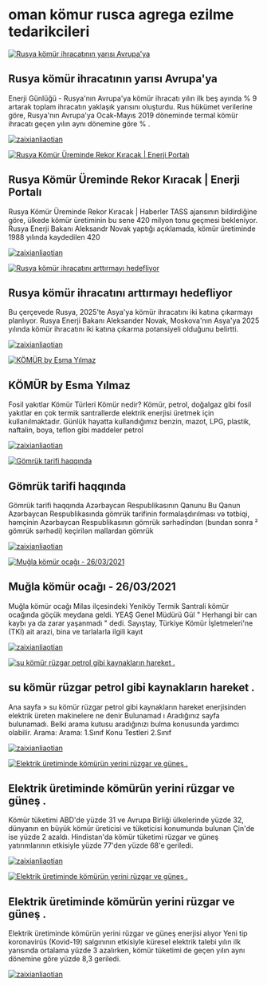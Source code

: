 # oman kömur rusca agrega ezilme tedarikcileri
<a href="https://mnn.zoosnet.net/LR/Chatpre.aspx?id=MNN94995150&p=https://topgrinding.com/" target="_blank">![Rusya kömür ihracatının yarısı Avrupa'ya](https://github.com/technlg/images/blob/main/43.jpg)</a>
## Rusya kömür ihracatının yarısı Avrupa'ya
Enerji Günlüğü - Rusya'nın Avrupa'ya kömür ihracatı yılın ilk beş ayında % 9 artarak toplam ihracatın yaklaşık yarısını oluşturdu. Rus hükümet verilerine göre, Rusya'nın Avrupa'ya Ocak-Mayıs 2019 döneminde termal kömür ihracatı geçen yılın aynı dönemine göre % .
<a href="https://mnn.zoosnet.net/LR/Chatpre.aspx?id=MNN94995150&p=https://topgrinding.com/" target="_blank"><img src="https://github.com/technlg/images/raw/main/chat11.jpg" alt="zaixianliaotian"/></a><a href="//whatsapp.shibangsoft.com/WhatsApp.php" ><img src="https://github.com/technlg/images/raw/main/chat11.png" alt=""></a>
<a href="https://mnn.zoosnet.net/LR/Chatpre.aspx?id=MNN94995150&p=https://topgrinding.com/" target="_blank">![Rusya Kömür Üreminde Rekor Kıracak | Enerji Portalı](https://github.com/technlg/images/blob/main/37.jpg)</a>
## Rusya Kömür Üreminde Rekor Kıracak | Enerji Portalı
Rusya Kömür Üreminde Rekor Kıracak | Haberler TASS ajansının bildirdiğine göre, ülkede kömür üretiminin bu sene 420 milyon tonu geçmesi bekleniyor. Rusya Enerji Bakanı Aleksandr Novak yaptığı açıklamada, kömür üretiminde 1988 yılında kaydedilen 420 
<a href="https://mnn.zoosnet.net/LR/Chatpre.aspx?id=MNN94995150&p=https://topgrinding.com/" target="_blank"><img src="https://github.com/technlg/images/raw/main/chat11.jpg" alt="zaixianliaotian"/></a><a href="//whatsapp.shibangsoft.com/WhatsApp.php" ><img src="https://github.com/technlg/images/raw/main/chat11.png" alt=""></a>
<a href="https://mnn.zoosnet.net/LR/Chatpre.aspx?id=MNN94995150&p=https://topgrinding.com/" target="_blank">![Rusya kömür ihracatını arttırmayı hedefliyor](https://github.com/technlg/images/blob/main/31.jpg)</a>
## Rusya kömür ihracatını arttırmayı hedefliyor
Bu çerçevede Rusya, 2025'te Asya'ya kömür ihracatını iki katına çıkarmayı planlıyor. Rusya Enerji Bakanı Aleksander Novak, Moskova'nın Asya'ya 2025 yılında kömür ihracatını iki katına çıkarma potansiyeli olduğunu belirtti.
<a href="https://mnn.zoosnet.net/LR/Chatpre.aspx?id=MNN94995150&p=https://topgrinding.com/" target="_blank"><img src="https://github.com/technlg/images/raw/main/chat11.jpg" alt="zaixianliaotian"/></a><a href="//whatsapp.shibangsoft.com/WhatsApp.php" ><img src="https://github.com/technlg/images/raw/main/chat11.png" alt=""></a>
<a href="https://mnn.zoosnet.net/LR/Chatpre.aspx?id=MNN94995150&p=https://topgrinding.com/" target="_blank">![KÖMÜR by Esma Yılmaz](https://github.com/technlg/images/blob/main/54.jpg)</a>
## KÖMÜR by Esma Yılmaz
Fosil yakıtlar Kömür Türleri Kömür nedir? Kömür, petrol, doğalgaz gibi fosil yakıtlar en çok termik santrallerde elektrik enerjisi üretmek için kullanılmaktadır. Günlük hayatta kullandığımız benzin, mazot, LPG, plastik, naftalin, boya, teflon gibi maddeler petrol
<a href="https://mnn.zoosnet.net/LR/Chatpre.aspx?id=MNN94995150&p=https://topgrinding.com/" target="_blank"><img src="https://github.com/technlg/images/raw/main/chat11.jpg" alt="zaixianliaotian"/></a><a href="//whatsapp.shibangsoft.com/WhatsApp.php" ><img src="https://github.com/technlg/images/raw/main/chat11.png" alt=""></a>
<a href="https://mnn.zoosnet.net/LR/Chatpre.aspx?id=MNN94995150&p=https://topgrinding.com/" target="_blank">![Gömrük tarifi haqqında](https://github.com/technlg/images/blob/main/37.jpg)</a>
## Gömrük tarifi haqqında
Gömrük tarifi haqqında Azərbaycan Respublikasının Qanunu Bu Qanun Azərbaycan Respublikasında gömrük tarifinin formalaşdırılması və tətbiqi, həmçinin Azərbaycan Respublikasının gömrük sərhədindən (bundan sonra ² gömrük sərhədi) keçirilən mallardan gömrük 
<a href="https://mnn.zoosnet.net/LR/Chatpre.aspx?id=MNN94995150&p=https://topgrinding.com/" target="_blank"><img src="https://github.com/technlg/images/raw/main/chat11.jpg" alt="zaixianliaotian"/></a><a href="//whatsapp.shibangsoft.com/WhatsApp.php" ><img src="https://github.com/technlg/images/raw/main/chat11.png" alt=""></a>
<a href="https://mnn.zoosnet.net/LR/Chatpre.aspx?id=MNN94995150&p=https://topgrinding.com/" target="_blank">![Muğla kömür ocağı - 26/03/2021](https://github.com/technlg/images/blob/main/60.jpg)</a>
## Muğla kömür ocağı - 26/03/2021
Muğla kömür ocağı Milas ilçesindeki Yeniköy Termik Santrali kömür ocağında göçük meydana geldi. YEAŞ Genel Müdürü Gül " Herhangi bir can kaybı ya da zarar yaşanmadı " dedi. Sayıştay, Türkiye Kömür İşletmeleri'ne (TKİ) ait arazi, bina ve tarlalarla ilgili kayıt 
<a href="https://mnn.zoosnet.net/LR/Chatpre.aspx?id=MNN94995150&p=https://topgrinding.com/" target="_blank"><img src="https://github.com/technlg/images/raw/main/chat11.jpg" alt="zaixianliaotian"/></a><a href="//whatsapp.shibangsoft.com/WhatsApp.php" ><img src="https://github.com/technlg/images/raw/main/chat11.png" alt=""></a>
<a href="https://mnn.zoosnet.net/LR/Chatpre.aspx?id=MNN94995150&p=https://topgrinding.com/" target="_blank">![su kömür rüzgar petrol gibi kaynakların hareket .](https://github.com/technlg/images/blob/main/17.jpg)</a>
## su kömür rüzgar petrol gibi kaynakların hareket .
Ana sayfa » su kömür rüzgar petrol gibi kaynakların hareket enerjisinden elektrik üreten makinelere ne denir Bulunamad ı Aradığınız sayfa bulunamadı. Belki arama kutusu aradığınızı bulma konusunda yardımcı olabilir. Arama: Arama: 1.Sınıf Konu Testleri 2.Sınıf 
<a href="https://mnn.zoosnet.net/LR/Chatpre.aspx?id=MNN94995150&p=https://topgrinding.com/" target="_blank"><img src="https://github.com/technlg/images/raw/main/chat11.jpg" alt="zaixianliaotian"/></a><a href="//whatsapp.shibangsoft.com/WhatsApp.php" ><img src="https://github.com/technlg/images/raw/main/chat11.png" alt=""></a>
<a href="https://mnn.zoosnet.net/LR/Chatpre.aspx?id=MNN94995150&p=https://topgrinding.com/" target="_blank">![Elektrik üretiminde kömürün yerini rüzgar ve güneş .](https://github.com/technlg/images/blob/main/28.jpg)</a>
## Elektrik üretiminde kömürün yerini rüzgar ve güneş .
Kömür tüketimi ABD'de yüzde 31 ve Avrupa Birliği ülkelerinde yüzde 32, dünyanın en büyük kömür üreticisi ve tüketicisi konumunda bulunan Çin'de ise yüzde 2 azaldı. Hindistan'da kömür tüketimi rüzgar ve güneş yatırımlarının etkisiyle yüzde 77'den yüzde 68'e geriledi.
<a href="https://mnn.zoosnet.net/LR/Chatpre.aspx?id=MNN94995150&p=https://topgrinding.com/" target="_blank"><img src="https://github.com/technlg/images/raw/main/chat11.jpg" alt="zaixianliaotian"/></a><a href="//whatsapp.shibangsoft.com/WhatsApp.php" ><img src="https://github.com/technlg/images/raw/main/chat11.png" alt=""></a>
<a href="https://mnn.zoosnet.net/LR/Chatpre.aspx?id=MNN94995150&p=https://topgrinding.com/" target="_blank">![Elektrik üretiminde kömürün yerini rüzgar ve güneş .](https://github.com/technlg/images/blob/main/48.jpg)</a>
## Elektrik üretiminde kömürün yerini rüzgar ve güneş .
Elektrik üretiminde kömürün yerini rüzgar ve güneş enerjisi alıyor Yeni tip koronavirüs (Kovid-19) salgınının etkisiyle küresel elektrik talebi yılın ilk yarısında ortalama yüzde 3 azalırken, kömür tüketimi de geçen yılın aynı dönemine göre yüzde 8,3 geriledi.
<a href="https://mnn.zoosnet.net/LR/Chatpre.aspx?id=MNN94995150&p=https://topgrinding.com/" target="_blank"><img src="https://github.com/technlg/images/raw/main/chat11.jpg" alt="zaixianliaotian"/></a><a href="//whatsapp.shibangsoft.com/WhatsApp.php" ><img src="https://github.com/technlg/images/raw/main/chat11.png" alt=""></a>
